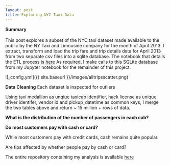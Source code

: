 ```yaml
---
layout: post
title: Exploring NYC Taxi Data
---
```


**Summary**  <br />  <br />  This post explores a subset of the NYC taxi dataset made available to the public by the NY Taxi and Limousine company for the month of April 2013. I extract, transform and load the trip fare and trip details data for April 2013 from two separate csv files into a sqlite database. The notebook that details the ETL process is [here](https://github.com/factorwonk/nyctaxifare/blob/master/nyctaxi_createdb.ipynb) As required, I make calls to this SQLite database from my Jupyter notebook for the remainder of this project.

![_config.yml]({{ site.baseurl }}/images/alltripsscatter.png)


**Data Cleaning**
Each dataset is inspected for outliers

Using taxi medallion as unqiue taxicab identifier, hack license as unique driver identifer, vendor id and pickup_datetime as common keys, I merge the two tables above and return ~ 15 million + rows of data.

**What is the distribution of the number of passengers in each cab?**


**Do most customers pay with cash or card?** 

While most customers pay with credit cards, cash remains quite popular.


Are tips affected by whether people pay by cash or card?


The entire repository containing my analysis is available [here](https://github.com/factorwonk/nyctaxifare)
